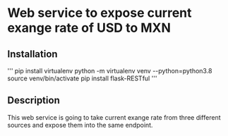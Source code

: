 # Web service to expose current exange rate of USD to MXN

## Installation

'''
pip install virtualenv
python -m virtualenv venv --python=python3.8
source venv/bin/activate
pip install flask-RESTful
'''

## Description

This web service is going to take current exange rate from three different sources and expose them into the same endpoint.




